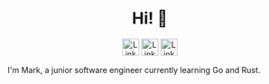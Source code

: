 <h1 align="center">Hi! 👋</h1>

<p align="center">
  <a href="https://www.linkedin.com/in/mark-cooper-6532ab141"><img height="30em" src="https://img.shields.io/badge/LinkedIn-0077B5?style=for-the-badge&logo=linkedin&logoColor=white" alt="Link to LinkedIn profile" style="max-width: 100%;"></a>
  <a href="https://github.com/markcooper37"><img height="30em" src="https://img.shields.io/badge/GitHub-100000?style=for-the-badge&logo=github&logoColor=white" alt="Link to GitHub profile" style="max-width: 100%;"></a>
  <a href="https://exercism.org/profiles/mooper37"><img height="30em" src="https://img.shields.io/badge/Exercism-009CAB?style=for-the-badge&logo=exercism&logoColor=white" alt="Link to Exercism profile" style="max-width: 100%;"></a>
</p>

I'm Mark, a junior software engineer currently learning Go and Rust.
<!--
**markcooper37/markcooper37** is a ✨ _special_ ✨ repository because its `README.md` (this file) appears on your GitHub profile.
-->
